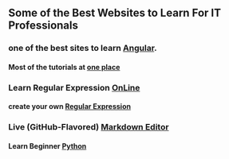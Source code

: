 ## Some of the Best Websites to Learn For IT Professionals

### one of the best sites to learn [Angular](https://codecraft.tv/courses/angular/).
#### Most of the tutorials at [one place](https://www.w3resource.com/)
### Learn Regular Expression [OnLine](https://regexone.com/)
#### create your own [Regular Expression](https://regexr.com)
### Live (GitHub-Flavored) [Markdown Editor](https://jbt.github.io/markdown-editor/)
#### Learn Beginner [Python](https://www.datacamp.com/home)
